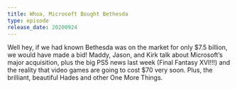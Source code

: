 ```yaml
---
title: Whoa, Microsoft Bought Bethesda
type: episode
release_date: 20200924
---
```

Well hey, if we had known Bethesda was on the market for only $7.5 billion, we would have made a bid! Maddy, Jason, and Kirk talk about Microsoft’s major acquisition, plus the big PS5 news last week (Final Fantasy XVI!!!) and the reality that video games are going to cost $70 very soon. Plus, the brilliant, beautiful Hades and other One More Things.